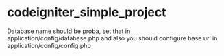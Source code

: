 # codeigniter_simple_project
Database name should be proba, set that in application/config/database.php and also you should configure base url in application/config/config.php
